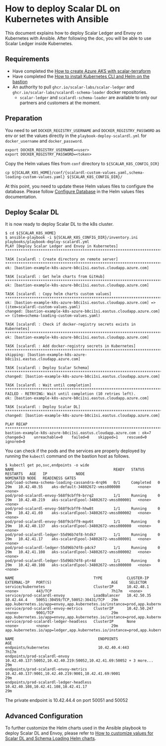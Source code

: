 # How to deploy Scalar DL on Kubernetes with Ansible

This document explains how to deploy Scalar Ledger and Envoy on Kubernetes with Ansible. After following the doc, you will be able to use Scalar Ledger inside Kubernetes.

## Requirements

* Have completed the [How to create Azure AKS with scalar-terraform](https://github.com/scalar-labs/scalar-terraform/blob/master/docs/AKSScalarTerraformDeploymentGuide.md)
* Have completed the [How to install Kubernetes CLI and Helm on the bastion](./PrepareBastionTool.md)
* An authority to pull `ghcr.io/scalar-labs/scalar-ledger` and `ghcr.io/scalar-labs/scalardl-schema-loader` docker repositories.
  * `scalar-ledger` and `scalardl-schema-loader` are available to only our partners and customers at the moment.

## Preparation

You need to set `DOCKER_REGISTRY_USERNAME` and `DOCKER_REGISTRY_PASSWORD` as env or set the values directly in the `playbook-deploy-scalardl.yml` for `docker_username` and `docker_password`.

```console
export DOCKER_REGISTRY_USERNAME=<user>
export DOCKER_REGISTRY_PASSWORD=<token>
```

Copy the Helm values files from `conf` directory to `${SCALAR_K8S_CONFIG_DIR}`

```console
cp ${SCALAR_K8S_HOME}/conf/{scalardl-custom-values.yaml,schema-loading-custom-values.yaml} ${SCALAR_K8S_CONFIG_DIR}/
```

At this point, you need to update these Helm values files to configure the database. Please follow [Configure Database](./HelmValuesFiles.md#configure-database) in the Helm values files documentation.

## Deploy Scalar DL

It is now ready to deploy Scalar DL to the k8s cluster.

```console
$ cd ${SCALAR_K8S_HOME}
$ ansible-playbook -i ${SCALAR_K8S_CONFIG_DIR}/inventory.ini playbooks/playbook-deploy-scalardl.yml
PLAY [Deploy Scalar Ledger and Envoy in Kubernetes] *****************************************************************************************************************************************************************************************************

TASK [scalardl : Create directory on remote server] *****************************************************************************************************************************************************************************************************
ok: [bastion-example-k8s-azure-b8ci1si.eastus.cloudapp.azure.com]

TASK [scalardl : Get helm charts from GitHub] **********************************************************************************************************************************************************************************************************************
ok: [bastion-example-k8s-azure-b8ci1si.eastus.cloudapp.azure.com]

TASK [scalardl : Copy helm charts custom values] ********************************************************************************************************************************************************************************************************
ok: [bastion-example-k8s-azure-b8ci1si.eastus.cloudapp.azure.com] => (item=scalardl-custom-values.yaml)
changed: [bastion-example-k8s-azure-b8ci1si.eastus.cloudapp.azure.com] => (item=schema-loading-custom-values.yaml)

TASK [scalardl : Check if docker-registry secrets exists in Kubernetes] *********************************************************************************************************************************************************************************
ok: [bastion-example-k8s-azure-b8ci1si.eastus.cloudapp.azure.com]

TASK [scalardl : Add docker-registry secrets in Kubernetes] *********************************************************************************************************************************************************************************************
skipping: [bastion-example-k8s-azure-b8ci1si.eastus.cloudapp.azure.com]

TASK [scalardl : Deploy Scalar Schema] ******************************************************************************************************************************************************************************************************************
changed: [bastion-example-k8s-azure-b8ci1si.eastus.cloudapp.azure.com]

TASK [scalardl : Wait until completion] *****************************************************************************************************************************************************************************************************************
FAILED - RETRYING: Wait until completion (10 retries left).
ok: [bastion-example-k8s-azure-b8ci1si.eastus.cloudapp.azure.com]

TASK [scalardl : Deploy Scalar DL] **********************************************************************************************************************************************************************************************************************
changed: [bastion-example-k8s-azure-b8ci1si.eastus.cloudapp.azure.com]

PLAY RECAP **********************************************************************************************************************************************************************************************************************************************
bastion-example-k8s-azure-b8ci1si.eastus.cloudapp.azure.com : ok=7    changed=3    unreachable=0    failed=0    skipped=1    rescued=0    ignored=0
```

You can check if the pods and the services are properly deployed by running the `kubectl` command on the bastion host as follows.

```console
$ kubectl get po,svc,endpoints -o wide
NAME                                             READY   STATUS      RESTARTS   AGE   IP             NODE                                   NOMINATED NODE   READINESS GATES
pod/load-schema-schema-loading-cassandra-4rq96   0/1     Completed   0          29m   10.42.40.55    aks-default-34802672-vmss000000        <none>           <none>
pod/prod-scalardl-envoy-568f9cbff9-brrq2         1/1     Running     0          29m   10.42.40.219   aks-scalardlpool-34802672-vmss000001   <none>           <none>
pod/prod-scalardl-envoy-568f9cbff9-hhw8t         1/1     Running     0          29m   10.42.41.69    aks-scalardlpool-34802672-vmss000002   <none>           <none>
pod/prod-scalardl-envoy-568f9cbff9-mqv6t         1/1     Running     0          29m   10.42.40.137   aks-scalardlpool-34802672-vmss000000   <none>           <none>
pod/prod-scalardl-ledger-55d96b74f8-htdk7        1/1     Running     0          29m   10.42.41.17    aks-scalardlpool-34802672-vmss000001   <none>           <none>
pod/prod-scalardl-ledger-55d96b74f8-p4ck7        1/1     Running     0          29m   10.42.41.108   aks-scalardlpool-34802672-vmss000002   <none>           <none>
pod/prod-scalardl-ledger-55d96b74f8-ptr4d        1/1     Running     0          29m   10.42.40.108   aks-scalardlpool-34802672-vmss000000   <none>           <none>

NAME                                    TYPE           CLUSTER-IP     EXTERNAL-IP   PORT(S)                           AGE     SELECTOR
service/kubernetes                      ClusterIP      10.42.48.1     <none>        443/TCP                           7h17m   <none>
service/prod-scalardl-envoy             LoadBalancer   10.42.50.35    10.42.44.4    50051:30459/TCP,50052:30431/TCP   29m     app.kubernetes.io/app=envoy,app.kubernetes.io/instance=prod,app.kubernetes.io/name=scalardl
service/prod-scalardl-envoy-metrics     ClusterIP      10.42.50.247   <none>        9001/TCP                          29m     app.kubernetes.io/app=envoy,app.kubernetes.io/instance=prod,app.kubernetes.io/name=scalardl
service/prod-scalardl-ledger-headless   ClusterIP      None           <none>        <none>                            29m     app.kubernetes.io/app=ledger,app.kubernetes.io/instance=prod,app.kubernetes.io/name=scalardl

NAME                                      ENDPOINTS                                                             AGE
endpoints/kubernetes                      10.42.40.4:443                                                        7h17m
endpoints/prod-scalardl-envoy             10.42.40.137:50052,10.42.40.219:50052,10.42.41.69:50052 + 3 more...   29m
endpoints/prod-scalardl-envoy-metrics     10.42.40.137:9001,10.42.40.219:9001,10.42.41.69:9001                  29m
endpoints/prod-scalardl-ledger-headless   10.42.40.108,10.42.41.108,10.42.41.17                                 29m
```

The private endpoint is 10.42.44.4 on port 50051 and 50052

## Advanced Configuration

To further customize the Helm charts used in the Ansible playbook to deploy Scalar DL and Envoy, please refer to [How to customize values for Scalar DL and Schema Loading Helm charts](./HelmValuesFiles.md).
